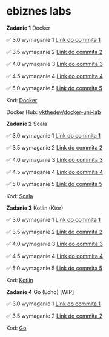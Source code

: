 # ebiznes labs

**Zadanie 1** Docker

:white_check_mark: 3.0 wymaganie 1 [Link do commita 1](https://github.com/vkazakevich/ebiznes/commit/9207da75fb44a75fe965ff01cb1abfdf9971c43f)

:white_check_mark: 3.5 wymaganie 2 [Link do commita 2](https://github.com/vkazakevich/ebiznes/commit/8c44b1e64b68136c35b386655a69a24f73a7a6c4)

:white_check_mark: 4.0 wymaganie 3 [Link do commita 3](https://github.com/vkazakevich/ebiznes/commit/1aa4bbcd5fd4c33a6c82d44882fa14358ca0dcd2)

:white_check_mark: 4.5 wymaganie 4 [Link do commita 4](https://github.com/vkazakevich/ebiznes/commit/836d4c395fcb2b96e9ab6df488d6c8f9a53907a3)

:white_check_mark: 5.0 wymaganie 5 [Link do commita 5](https://github.com/vkazakevich/ebiznes/commit/e0100f7a4ba67a92e942dbb93585c5851ca360e4)


Kod: [Docker](./Docker)

Docker Hub: [vkthedev/docker-uni-lab](https://hub.docker.com/r/vkthedev/docker-uni-lab)


**Zadanie 2** Scala

:white_check_mark: 3.0 wymaganie 1 [Link do commita 1](https://github.com/vkazakevich/ebiznes/commit/1f530c99a6ae0702e8aa07464f4d05a25161882a)

:white_check_mark: 3.5 wymaganie 2 [Link do commita 2](https://github.com/vkazakevich/ebiznes/commit/aede688c92c55328d79e20397fe294d596f30e29)

:white_check_mark: 4.0 wymaganie 3 [Link do commita 3](https://github.com/vkazakevich/ebiznes/commit/a60db416ded2af4c9a5853a11c438ac73a8f2897)

:white_check_mark: 4.5 wymaganie 4 [Link do commita 4](https://github.com/vkazakevich/ebiznes/commit/b5679d09b782d25405042dd01b00e61a15b0f537)

:white_check_mark: 5.0 wymaganie 5 [Link do commita 5](https://github.com/vkazakevich/ebiznes/commit/c69954bc218f0634eb362b5f8dd16fefc4a7df13)


Kod: [Scala](./Scala)

**Zadanie 3** Kotlin (Ktor)

:white_check_mark: 3.0 wymaganie 1 [Link do commita 1](https://github.com/vkazakevich/ebiznes/commit/95cfaf83fce5f6123a60b4fa97a5ef5d4aad2900)

:white_check_mark: 3.5 wymaganie 2 [Link do commita 2](https://github.com/vkazakevich/ebiznes/commit/05f79edd5b9d76ec748e87909a66cc2b3332ea93)

:white_check_mark: 4.0 wymaganie 3 [Link do commita 3](https://github.com/vkazakevich/ebiznes/commit/1d5e8a5286368b8a857493194d6debb6dfc2f5d9)

:white_check_mark: 4.5 wymaganie 4 [Link do commita 4](https://github.com/vkazakevich/ebiznes/commit/898c95db5dbd7f7eec561d96714a75511b67d2a5)

:white_check_mark: 5.0 wymaganie 5 [Link do commita 5](https://github.com/vkazakevich/ebiznes/commit/39bcc29aa963e467f1519f02aaa0a3364a707a57)


Kod: [Kotlin](./Kotlin)

**Zadanie 4** Go (Echo) [WIP]

:white_check_mark: 3.0 wymaganie 1 [Link do commita 1](https://github.com/vkazakevich/ebiznes/commit/ed171ddbe01b5b66926264f7752b138ed02821f4)

:white_check_mark: 3.5 wymaganie 2 [Link do commita 2](https://github.com/vkazakevich/ebiznes/commit/51f0c3a96cb7fa784117dbffb498ad628e894bfa)


Kod: [Go](./Go)